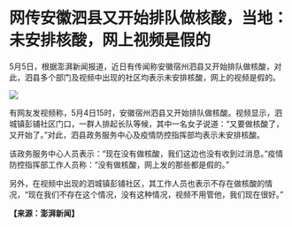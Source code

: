 # 网传安徽泗县又开始排队做核酸，当地：未安排核酸，网上视频是假的

5月5日，根据澎湃新闻报道，近日有传闻称安徽宿州泗县又开始排队做核酸，对此，泗县多个部门及视频中出现的社区均表示未安排核酸，网上的视频是假的。

![](https://inews.gtimg.com/om_bt/OnSVVBZvQOchajAmjp0wTM_HuoscuzGTSNMcBHcP74FNMAA/1000)

有网友发视频称，5月4日15时，安徽宿州泗县又开始排队做核酸。视频显示，泗城镇彭铺社区门口，一群人排起长队等候，其中一名女子说道：“又要做核酸了，又开始了。”对此，泗县政务服务中心及疫情防控指挥部均表示未安排核酸。

该政务服务中心人员表示：“现在没有做核酸，我们这边也没有收到过消息。”疫情防控指挥部工作人员称：“没有做核酸，网上发的那些都是假的。”

另外，在视频中出现的泗城镇彭铺社区，其工作人员也表示不存在做核酸的情况，“现在我们不存在这个情况，没有这种情况，视频不用管他，我们现在很好。”

**【来源：澎湃新闻】**

